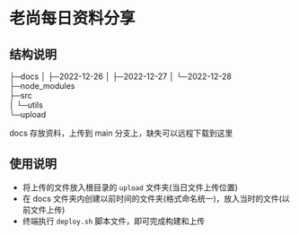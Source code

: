 # 老尚每日资料分享

## 结构说明

├─docs
│  ├─2022-12-26
│  ├─2022-12-27
│  └─2022-12-28
├─node_modules  
├─src  
│  └─utils  
└─upload  

docs 存放资料，上传到 main 分支上，缺失可以远程下载到这里

## 使用说明

- 将上传的文件放入根目录的 `upload` 文件夹(当日文件上传位置)
- 在 docs 文件夹内创建以前时间的文件夹(格式命名统一)，放入当时的文件(以前文件上传)
- 终端执行 `deploy.sh` 脚本文件，即可完成构建和上传
